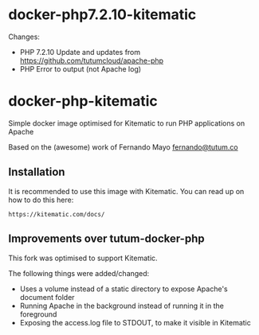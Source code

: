 docker-php7.2.10-kitematic
==========================
Changes:
- PHP 7.2.10 Update and updates from https://github.com/tutumcloud/apache-php
- PHP Error to output (not Apache log)



docker-php-kitematic
================

Simple docker image optimised for Kitematic to run PHP applications on Apache

Based on the (awesome) work of Fernando Mayo <fernando@tutum.co>

Installation
------------

It is recommended to use this image with Kitematic. You can read up on how to do this here:

    https://kitematic.com/docs/

Improvements over tutum-docker-php
----------------------------------

This fork was optimised to support Kitematic.

The following things were added/changed:

* Uses a volume instead of a static directory to expose Apache's document folder
* Running Apache in the background instead of running it in the foreground
* Exposing the access.log file to STDOUT, to make it visible in Kitematic
